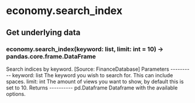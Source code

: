 # economy.search_index

## Get underlying data 
### economy.search_index(keyword: list, limit: int = 10) -> pandas.core.frame.DataFrame

Search indices by keyword. [Source: FinanceDatabase]
    Parameters
    ----------
    keyword: list
        The keyword you wish to search for. This can include spaces.
    limit: int
        The amount of views you want to show, by default this is set to 10.
    Returns
    ----------
    pd.Dataframe
        Dataframe with the available options.
